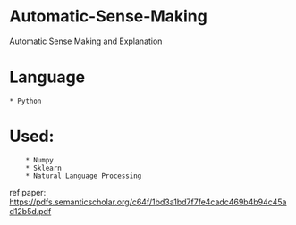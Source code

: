 # Automatic-Sense-Making
Automatic Sense Making and Explanation


# Language 
    * Python
    
# Used:
        * Numpy
        * Sklearn
        * Natural Language Processing
        
        
       
ref paper: https://pdfs.semanticscholar.org/c64f/1bd3a1bd7f7fe4cadc469b4b94c45ad12b5d.pdf
